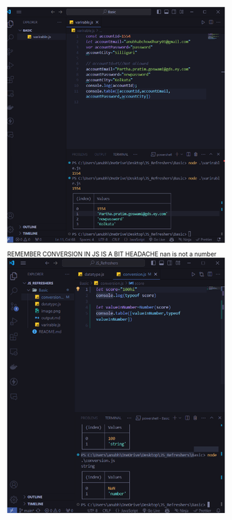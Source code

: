 ![alt text](image.png)

REMEMBER CONVERSION IN JS IS A BIT HEADACHE 
nan is not a number
![alt text](image-1.png)